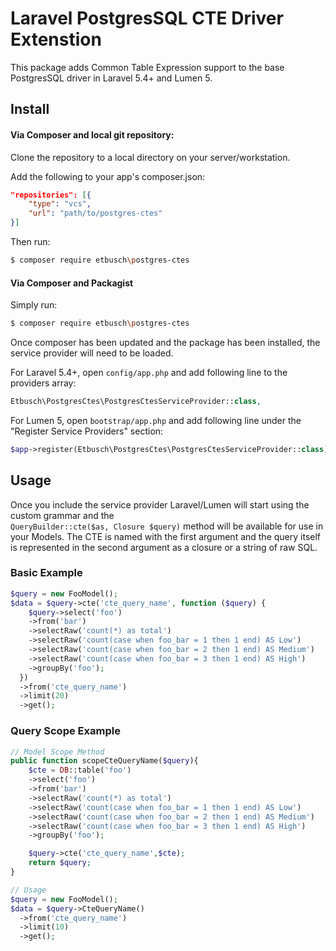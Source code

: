 # Laravel PostgresSQL CTE Driver Extenstion


This package adds Common Table Expression support to the base PostgresSQL driver in Laravel 5.4+ and Lumen 5.

## Install

#### Via Composer and local git repository:

Clone the repository to a local directory on your server/workstation.

Add the following to your app's composer.json:

``` json
"repositories": [{
    "type": "vcs",
    "url": "path/to/postgres-ctes"
}]
```
Then run:

``` bash
$ composer require etbusch\postgres-ctes
```

#### Via Composer and Packagist

Simply run:

``` bash
$ composer require etbusch\postgres-ctes
```

Once composer has been updated and the package has been installed, the service provider will need to be loaded.


For Laravel 5.4+, open `config/app.php` and add following line to the providers array:
``` php
Etbusch\PostgresCtes\PostgresCtesServiceProvider::class,
```

For Lumen 5, open `bootstrap/app.php` and add following line under the "Register Service Providers" section:
``` php
$app->register(Etbusch\PostgresCtes\PostgresCtesServiceProvider::class);
```

## Usage

Once you include the service provider Laravel/Lumen will start using the custom grammar and the  
``` QueryBuilder::cte($as, Closure $query) ``` method will be available for use in your Models. The CTE is named with the first argument and the query itself is represented in the second argument as a closure or a string of raw SQL.

### Basic Example

``` php
$query = new FooModel();
$data = $query->cte('cte_query_name', function ($query) {
    $query->select('foo')
    ->from('bar')
    ->selectRaw('count(*) as total')
    ->selectRaw('count(case when foo_bar = 1 then 1 end) AS Low')
    ->selectRaw('count(case when foo_bar = 2 then 1 end) AS Medium')
    ->selectRaw('count(case when foo_bar = 3 then 1 end) AS High')
    ->groupBy('foo');
  })
  ->from('cte_query_name')
  ->limit(20)
  ->get();
```

### Query Scope Example

``` php
// Model Scope Method
public function scopeCteQueryName($query){
    $cte = DB::table('foo')
    ->select('foo')
    ->from('bar')
    ->selectRaw('count(*) as total')
    ->selectRaw('count(case when foo_bar = 1 then 1 end) AS Low')
    ->selectRaw('count(case when foo_bar = 2 then 1 end) AS Medium')
    ->selectRaw('count(case when foo_bar = 3 then 1 end) AS High')
    ->groupBy('foo');

    $query->cte('cte_query_name',$cte);
    return $query;
}

// Usage
$query = new FooModel();
$data = $query->CteQueryName()
  ->from('cte_query_name')
  ->limit(10)
  ->get();
```


